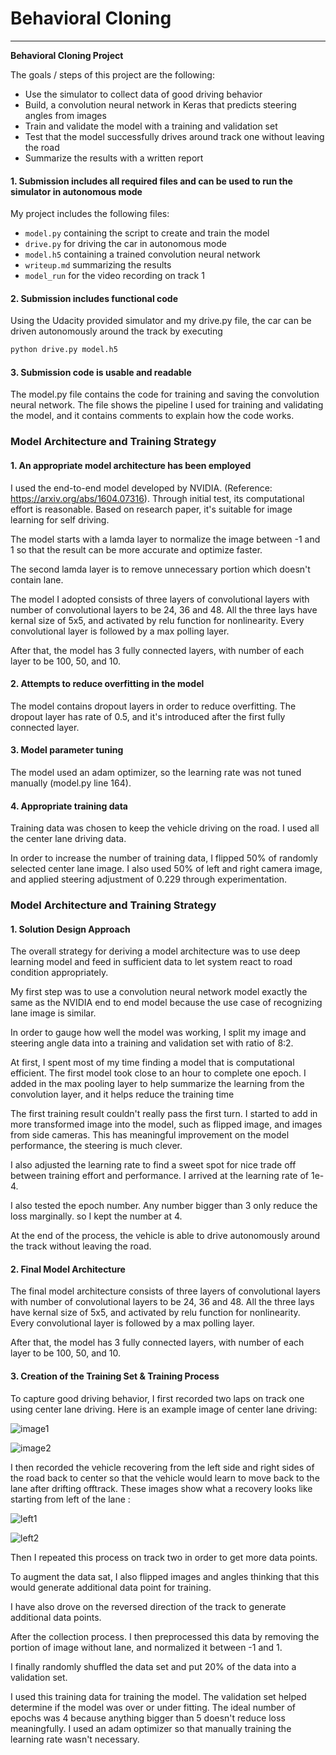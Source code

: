 # **Behavioral Cloning**


---

**Behavioral Cloning Project**

The goals / steps of this project are the following:
* Use the simulator to collect data of good driving behavior
* Build, a convolution neural network in Keras that predicts steering angles from images
* Train and validate the model with a training and validation set
* Test that the model successfully drives around track one without leaving the road
* Summarize the results with a written report



#### 1. Submission includes all required files and can be used to run the simulator in autonomous mode

My project includes the following files:
* `model.py` containing the script to create and train the model
* `drive.py` for driving the car in autonomous mode
* `model.h5` containing a trained convolution neural network
* `writeup.md` summarizing the results
* `model_run` for the video recording on track 1


#### 2. Submission includes functional code
Using the Udacity provided simulator and my drive.py file, the car can be driven autonomously around the track by executing

```sh
python drive.py model.h5
```

#### 3. Submission code is usable and readable

The model.py file contains the code for training and saving the convolution neural network. The file shows the pipeline I used for training and validating the model, and it contains comments to explain how the code works.

### Model Architecture and Training Strategy

#### 1. An appropriate model architecture has been employed

I used the end-to-end model developed by NVIDIA. (Reference: https://arxiv.org/abs/1604.07316). Through initial test, its computational effort is reasonable. Based on research paper, it's suitable for image learning for self driving.

The model starts with a lamda layer to normalize the image between -1 and 1 so that the result can be more accurate and optimize faster.

The second lamda layer is to remove unnecessary portion which doesn't contain lane.

The model I adopted consists of three layers of convolutional layers with number of convolutional layers to be 24, 36 and 48. All the three lays have kernal size of 5x5, and activated by relu function for nonlinearity. Every convolutional layer is followed by a max polling layer.

After that, the model has 3 fully connected layers, with number of each layer to be 100, 50, and 10.

#### 2. Attempts to reduce overfitting in the model

The model contains dropout layers in order to reduce overfitting. The dropout layer has rate of 0.5, and it's introduced after the first fully connected layer.

#### 3. Model parameter tuning

The model used an adam optimizer, so the learning rate was not tuned manually (model.py line 164).

#### 4. Appropriate training data

Training data was chosen to keep the vehicle driving on the road. I used all the center lane driving data.

In order to increase the number of training data, I flipped 50% of randomly selected center lane image. I also used 50% of left and right camera image, and applied steering adjustment of 0.229 through experimentation.


### Model Architecture and Training Strategy

#### 1. Solution Design Approach

The overall strategy for deriving a model architecture was to use deep learning model and feed in sufficient data to let system react to road condition appropriately.

My first step was to use a convolution neural network model exactly the same as the NVIDIA end to end model because the use case of recognizing lane image is similar.

In order to gauge how well the model was working, I split my image and steering angle data into a training and validation set with ratio of 8:2.

At first, I spent most of my time finding a model that is computational efficient. The first model took close to an hour to complete one epoch. I added in the max pooling layer to help summarize the learning from the convolution layer, and it helps reduce the training time

The first training result couldn't really pass the first turn. I started to add in more transformed image into the model, such as flipped image, and images from side cameras. This has meaningful improvement on the model performance, the steering is much clever.

I also adjusted the learning rate to find a sweet spot for nice trade off between training effort and performance. I arrived at the learning rate of 1e-4.

I also tested the epoch number. Any number bigger than 3 only reduce the loss marginally. so I kept the number at 4.

At the end of the process, the vehicle is able to drive autonomously around the track without leaving the road.

#### 2. Final Model Architecture

The final model architecture consists of three layers of convolutional layers with number of convolutional layers to be 24, 36 and 48. All the three lays have kernal size of 5x5, and activated by relu function for nonlinearity. Every convolutional layer is followed by a max polling layer.

After that, the model has 3 fully connected layers, with number of each layer to be 100, 50, and 10.



#### 3. Creation of the Training Set & Training Process

To capture good driving behavior, I first recorded two laps on track one using center lane driving. Here is an example image of center lane driving:

![image1](https://s25.postimg.org/lll6nmarj/center_2017_03_12_19_02_25_778.jpg)

![image2](https://s25.postimg.org/4c9b2rabj/center_2017_03_12_19_05_20_316.jpg)

I then recorded the vehicle recovering from the left side and right sides of the road back to center so that the vehicle would learn to move back to the lane after drifting offtrack. These images show what a recovery looks like starting from left of the lane :

![left1](https://s25.postimg.org/b3zq5lzb3/center_2017_03_12_20_36_39_333.jpg)

![left2](https://s25.postimg.org/yw91h51bz/center_2017_03_12_20_36_43_188.jpg)


Then I repeated this process on track two in order to get more data points.

To augment the data sat, I also flipped images and angles thinking that this would generate additional data point for training.

I have also drove on the reversed direction of the track to generate additional data points.


After the collection process. I then preprocessed this data by removing the portion of image without lane, and normalized it between -1 and 1.


I finally randomly shuffled the data set and put 20% of the data into a validation set.

I used this training data for training the model. The validation set helped determine if the model was over or under fitting. The ideal number of epochs was 4 because anything bigger than 5 doesn't reduce loss meaningfully. I used an adam optimizer so that manually training the learning rate wasn't necessary.
